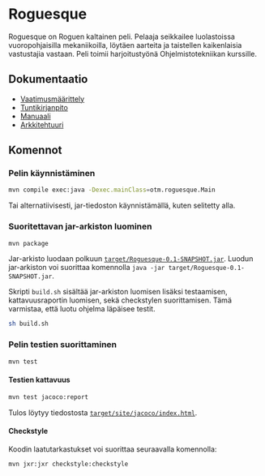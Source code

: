 # Roguesque
Roguesque on Roguen kaltainen peli. Pelaaja seikkailee luolastoissa
vuoropohjaisilla mekaniikoilla, löytäen aarteita ja taistellen
kaikenlaisia vastustajia vastaan. Peli toimii harjoitustyönä
Ohjelmistotekniikan kurssille.

## Dokumentaatio
- [Vaatimusmäärittely](dokumentaatio/vaatimusmaarittely.md)
- [Tuntikirjanpito](dokumentaatio/tuntikirjanpito.md)
- [Manuaali](dokumentaatio/manual.md)
- [Arkkitehtuuri](dokumentaatio/arkkitehtuuri.md)

## Komennot
### Pelin käynnistäminen
```sh
mvn compile exec:java -Dexec.mainClass=otm.roguesque.Main
```
Tai alternatiivisesti, jar-tiedoston käynnistämällä, kuten selitetty alla.

### Suoritettavan jar-arkiston luominen
```sh
mvn package
```
Jar-arkisto luodaan polkuun [`target/Roguesque-0.1-SNAPSHOT.jar`](target/Roguesque-0.1-SNAPSHOT.jar). Luodun jar-arkiston voi suorittaa komennolla `java -jar target/Roguesque-0.1-SNAPSHOT.jar`.

Skripti `build.sh` sisältää jar-arkiston luomisen lisäksi testaamisen, kattavuusraportin luomisen, sekä checkstylen suorittamisen. Tämä varmistaa, että luotu ohjelma läpäisee testit.
```sh
sh build.sh
```

### Pelin testien suorittaminen
```sh
mvn test
```

#### Testien kattavuus
```sh
mvn test jacoco:report
```
Tulos löytyy tiedostosta [`target/site/jacoco/index.html`](target/site/jacoco/index.html).

#### Checkstyle
Koodin laatutarkastukset voi suorittaa seuraavalla komennolla:
```sh
mvn jxr:jxr checkstyle:checkstyle
```
